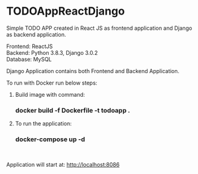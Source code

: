 # TODOAppReactDjango
Simple TODO APP created in React JS as frontend application and Django as backend application.

Frontend: ReactJS<br>
Backend: Python 3.8.3, Django 3.0.2<br>
Database: MySQL<br>

Django Application contains both Frontend and Backend Application.

To run with Docker run below steps:
1. Build image with command: <h3> docker build -f Dockerfile -t todoapp . </h3>
2. To run the application: <h3> docker-compose up -d </h3> <br>

Application will start at:  <a href="http://locahost:8086">http://localhost:8086</a>

